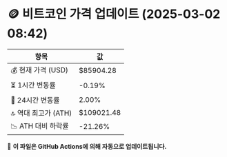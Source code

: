 # 🪙 비트코인 가격 업데이트 (2025-03-02 08:42)

| 항목                | 값 |
|--------------------|----------------|
| 💰 현재 가격 (USD) | $85904.28 |
| ⏳ 1시간 변동률    | -0.19% |
| 📆 24시간 변동률   | 2.00% |
| 🔝 역대 최고가 (ATH) | $109021.48 |
| 📉 ATH 대비 하락률 | -21.26% |

🔄 **이 파일은 GitHub Actions에 의해 자동으로 업데이트됩니다.**
